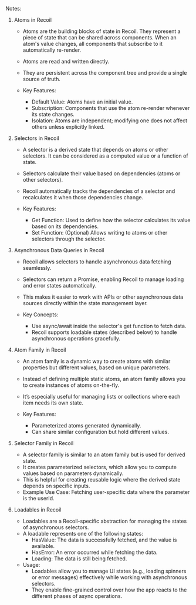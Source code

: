 Notes:

1. Atoms in Recoil

   - Atoms are the building blocks of state in Recoil. They represent a piece of state that can be shared across components. When an atom's value changes, all components that subscribe to it automatically re-render.
   - Atoms are read and written directly.
   - They are persistent across the component tree and provide a single source of truth.

   - Key Features:
     - Default Value: Atoms have an initial value.
     - Subscription: Components that use the atom re-render whenever its state changes.
     - Isolation: Atoms are independent; modifying one does not affect others unless explicitly linked.

2. Selectors in Recoil

   - A selector is a derived state that depends on atoms or other selectors. It can be considered as a computed value or a function of state.
   - Selectors calculate their value based on dependencies (atoms or other selectors).
   - Recoil automatically tracks the dependencies of a selector and recalculates it when those dependencies change.

   - Key Features:
     - Get Function: Used to define how the selector calculates its value based on its dependencies.
     - Set Function: (Optional) Allows writing to atoms or other selectors through the selector.

3. Asynchronous Data Queries in Recoil

   - Recoil allows selectors to handle asynchronous data fetching seamlessly.
   - Selectors can return a Promise, enabling Recoil to manage loading and error states automatically.
   - This makes it easier to work with APIs or other asynchronous data sources directly within the state management layer.

   - Key Concepts:
     - Use async/await inside the selector's get function to fetch data.
     - Recoil supports loadable states (described below) to handle asynchronous operations gracefully.

4. Atom Family in Recoil

   - An atom family is a dynamic way to create atoms with similar properties but different values, based on unique parameters.
   - Instead of defining multiple static atoms, an atom family allows you to create instances of atoms on-the-fly.
   - It’s especially useful for managing lists or collections where each item needs its own state.

   - Key Features:
     - Parameterized atoms generated dynamically.
     - Can share similar configuration but hold different values.

5. Selector Family in Recoil

   - A selector family is similar to an atom family but is used for derived state.
   - It creates parameterized selectors, which allow you to compute values based on parameters dynamically.
   - This is helpful for creating reusable logic where the derived state depends on specific inputs.
   - Example Use Case: Fetching user-specific data where the parameter is the userId.

6. Loadables in Recoil
   - Loadables are a Recoil-specific abstraction for managing the states of asynchronous selectors.
   - A loadable represents one of the following states:
     - HasValue: The data is successfully fetched, and the value is available.
     - HasError: An error occurred while fetching the data.
     - Loading: The data is still being fetched.
   - Usage:
     - Loadables allow you to manage UI states (e.g., loading spinners or error messages) effectively while working with asynchronous selectors.
     - They enable fine-grained control over how the app reacts to the different phases of async operations.
